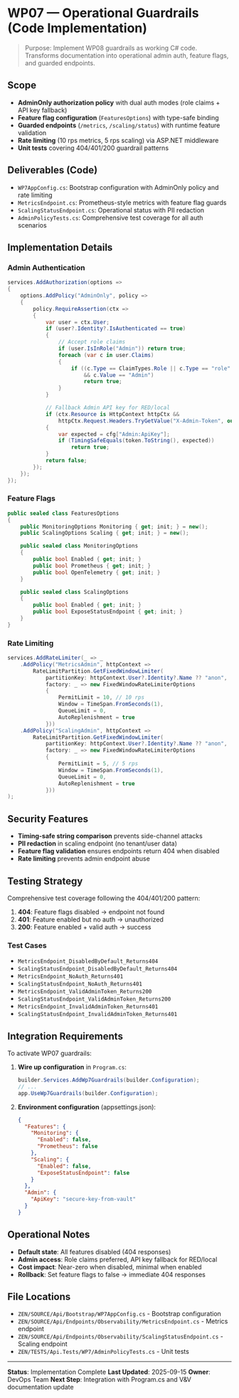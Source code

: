 # WP07 — Operational Guardrails (Code Implementation)

> Purpose: Implement WP08 guardrails as working C# code. Transforms documentation into operational admin auth, feature flags, and guarded endpoints.

## Scope
- **AdminOnly authorization policy** with dual auth modes (role claims + API key fallback)
- **Feature flag configuration** (`FeaturesOptions`) with type-safe binding
- **Guarded endpoints** (`/metrics`, `/scaling/status`) with runtime feature validation
- **Rate limiting** (10 rps metrics, 5 rps scaling) via ASP.NET middleware
- **Unit tests** covering 404/401/200 guardrail patterns

## Deliverables (Code)
- `WP7AppConfig.cs`: Bootstrap configuration with AdminOnly policy and rate limiting
- `MetricsEndpoint.cs`: Prometheus-style metrics with feature flag guards
- `ScalingStatusEndpoint.cs`: Operational status with PII redaction
- `AdminPolicyTests.cs`: Comprehensive test coverage for all auth scenarios

## Implementation Details

### Admin Authentication
```csharp
services.AddAuthorization(options =>
{
    options.AddPolicy("AdminOnly", policy =>
    {
        policy.RequireAssertion(ctx =>
        {
            var user = ctx.User;
            if (user?.Identity?.IsAuthenticated == true)
            {
                // Accept role claims
                if (user.IsInRole("Admin")) return true;
                foreach (var c in user.Claims)
                {
                    if ((c.Type == ClaimTypes.Role || c.Type == "role" || c.Type == "roles")
                        && c.Value == "Admin")
                        return true;
                }
            }

            // Fallback Admin API key for RED/local
            if (ctx.Resource is HttpContext httpCtx &&
                httpCtx.Request.Headers.TryGetValue("X-Admin-Token", out var token))
            {
                var expected = cfg["Admin:ApiKey"];
                if (TimingSafeEquals(token.ToString(), expected))
                    return true;
            }
            return false;
        });
    });
});
```

### Feature Flags
```csharp
public sealed class FeaturesOptions
{
    public MonitoringOptions Monitoring { get; init; } = new();
    public ScalingOptions Scaling { get; init; } = new();

    public sealed class MonitoringOptions
    {
        public bool Enabled { get; init; }
        public bool Prometheus { get; init; }
        public bool OpenTelemetry { get; init; }
    }

    public sealed class ScalingOptions
    {
        public bool Enabled { get; init; }
        public bool ExposeStatusEndpoint { get; init; }
    }
}
```

### Rate Limiting
```csharp
services.AddRateLimiter(_ => _
    .AddPolicy("MetricsAdmin", httpContext =>
        RateLimitPartition.GetFixedWindowLimiter(
            partitionKey: httpContext.User?.Identity?.Name ?? "anon",
            factory: _ => new FixedWindowRateLimiterOptions
            {
                PermitLimit = 10, // 10 rps
                Window = TimeSpan.FromSeconds(1),
                QueueLimit = 0,
                AutoReplenishment = true
            }))
    .AddPolicy("ScalingAdmin", httpContext =>
        RateLimitPartition.GetFixedWindowLimiter(
            partitionKey: httpContext.User?.Identity?.Name ?? "anon",
            factory: _ => new FixedWindowRateLimiterOptions
            {
                PermitLimit = 5, // 5 rps
                Window = TimeSpan.FromSeconds(1),
                QueueLimit = 0,
                AutoReplenishment = true
            }))
);
```

## Security Features
- **Timing-safe string comparison** prevents side-channel attacks
- **PII redaction** in scaling endpoint (no tenant/user data)
- **Feature flag validation** ensures endpoints return 404 when disabled
- **Rate limiting** prevents admin endpoint abuse

## Testing Strategy
Comprehensive test coverage following the 404/401/200 pattern:
1. **404**: Feature flags disabled → endpoint not found
2. **401**: Feature enabled but no auth → unauthorized
3. **200**: Feature enabled + valid auth → success

### Test Cases
- `MetricsEndpoint_DisabledByDefault_Returns404`
- `ScalingStatusEndpoint_DisabledByDefault_Returns404`
- `MetricsEndpoint_NoAuth_Returns401`
- `ScalingStatusEndpoint_NoAuth_Returns401`
- `MetricsEndpoint_ValidAdminToken_Returns200`
- `ScalingStatusEndpoint_ValidAdminToken_Returns200`
- `MetricsEndpoint_InvalidAdminToken_Returns401`
- `ScalingStatusEndpoint_InvalidAdminToken_Returns401`

## Integration Requirements
To activate WP07 guardrails:

1. **Wire up configuration** in `Program.cs`:
   ```csharp
   builder.Services.AddWp7Guardrails(builder.Configuration);
   // ...
   app.UseWp7Guardrails(builder.Configuration);
   ```

2. **Environment configuration** (appsettings.json):
   ```json
   {
     "Features": {
       "Monitoring": {
         "Enabled": false,
         "Prometheus": false
       },
       "Scaling": {
         "Enabled": false,
         "ExposeStatusEndpoint": false
       }
     },
     "Admin": {
       "ApiKey": "secure-key-from-vault"
     }
   }
   ```

## Operational Notes
- **Default state**: All features disabled (404 responses)
- **Admin access**: Role claims preferred, API key fallback for RED/local
- **Cost impact**: Near-zero when disabled, minimal when enabled
- **Rollback**: Set feature flags to false → immediate 404 responses

## File Locations
- `ZEN/SOURCE/Api/Bootstrap/WP7AppConfig.cs` - Bootstrap configuration
- `ZEN/SOURCE/Api/Endpoints/Observability/MetricsEndpoint.cs` - Metrics endpoint
- `ZEN/SOURCE/Api/Endpoints/Observability/ScalingStatusEndpoint.cs` - Scaling endpoint
- `ZEN/TESTS/Api.Tests/WP7/AdminPolicyTests.cs` - Unit tests

---
**Status**: Implementation Complete
**Last Updated**: 2025-09-15
**Owner**: DevOps Team
**Next Step**: Integration with Program.cs and V&V documentation update